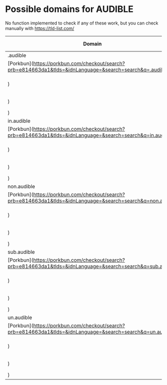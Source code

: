 # Possible domains for AUDIBLE

No function implemented to check if any of these work, but you can check manually with https://tld-list.com/

| Domain | Porkbun | NameCheap | Google Domains |
|---|---|---|---|
| .audible | [Porkbun](https://porkbun.com/checkout/search?prb=e814663da1&tlds=&idnLanguage=&search=search&q=.audible) | [Namecheap](https://www.namecheap.com/domains/registration/results/?domain=.audible) | [Google](https://domains.google.com/registrar/search?searchTerm=.audible) |
| in.audible | [Porkbun](https://porkbun.com/checkout/search?prb=e814663da1&tlds=&idnLanguage=&search=search&q=in.audible) | [Namecheap](https://www.namecheap.com/domains/registration/results/?domain=in.audible) | [Google](https://domains.google.com/registrar/search?searchTerm=in.audible) |
| non.audible | [Porkbun](https://porkbun.com/checkout/search?prb=e814663da1&tlds=&idnLanguage=&search=search&q=non.audible) | [Namecheap](https://www.namecheap.com/domains/registration/results/?domain=non.audible) | [Google](https://domains.google.com/registrar/search?searchTerm=non.audible) |
| sub.audible | [Porkbun](https://porkbun.com/checkout/search?prb=e814663da1&tlds=&idnLanguage=&search=search&q=sub.audible) | [Namecheap](https://www.namecheap.com/domains/registration/results/?domain=sub.audible) | [Google](https://domains.google.com/registrar/search?searchTerm=sub.audible) |
| un.audible | [Porkbun](https://porkbun.com/checkout/search?prb=e814663da1&tlds=&idnLanguage=&search=search&q=un.audible) | [Namecheap](https://www.namecheap.com/domains/registration/results/?domain=un.audible) | [Google](https://domains.google.com/registrar/search?searchTerm=un.audible) |
